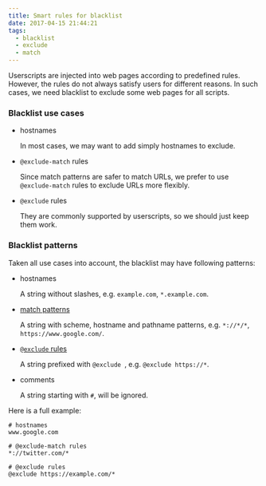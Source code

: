 ```yaml
---
title: Smart rules for blacklist
date: 2017-04-15 21:44:21
tags:
  - blacklist
  - exclude
  - match
---
```


Userscripts are injected into web pages according to predefined rules. However, the rules do not always satisfy users for different reasons. In such cases, we need blacklist to exclude some web pages for all scripts.

### Blacklist use cases

- hostnames

  In most cases, we may want to add simply hostnames to exclude.

- `@exclude-match` rules

  Since match patterns are safer to match URLs, we prefer to use `@exclude-match` rules to exclude URLs more flexibly.

- `@exclude` rules

  They are commonly supported by userscripts, so we should just keep them work.

### Blacklist patterns

Taken all use cases into account, the blacklist may have following patterns:

- hostnames

  A string without slashes, e.g. `example.com`, `*.example.com`.

- [match patterns](https://developer.chrome.com/extensions/match_patterns)

  A string with scheme, hostname and pathname patterns, e.g. `*://*/*`, `https://www.google.com/`.

- [`@exclude` rules](https://wiki.greasespot.net/Include_and_exclude_rules)

  A string prefixed with `@exclude `, e.g. `@exclude https://*`.

- comments

  A string starting with `#`, will be ignored.

Here is a full example:

```
# hostnames
www.google.com

# @exclude-match rules
*://twitter.com/*

# @exclude rules
@exclude https://example.com/*
```
